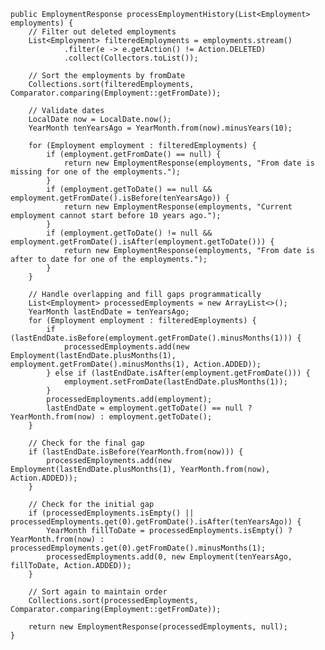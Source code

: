     public EmploymentResponse processEmploymentHistory(List<Employment> employments) {
        // Filter out deleted employments
        List<Employment> filteredEmployments = employments.stream()
                .filter(e -> e.getAction() != Action.DELETED)
                .collect(Collectors.toList());

        // Sort the employments by fromDate
        Collections.sort(filteredEmployments, Comparator.comparing(Employment::getFromDate));

        // Validate dates
        LocalDate now = LocalDate.now();
        YearMonth tenYearsAgo = YearMonth.from(now).minusYears(10);

        for (Employment employment : filteredEmployments) {
            if (employment.getFromDate() == null) {
                return new EmploymentResponse(employments, "From date is missing for one of the employments.");
            }
            if (employment.getToDate() == null && employment.getFromDate().isBefore(tenYearsAgo)) {
                return new EmploymentResponse(employments, "Current employment cannot start before 10 years ago.");
            }
            if (employment.getToDate() != null && employment.getFromDate().isAfter(employment.getToDate())) {
                return new EmploymentResponse(employments, "From date is after to date for one of the employments.");
            }
        }

        // Handle overlapping and fill gaps programmatically
        List<Employment> processedEmployments = new ArrayList<>();
        YearMonth lastEndDate = tenYearsAgo;
        for (Employment employment : filteredEmployments) {
            if (lastEndDate.isBefore(employment.getFromDate().minusMonths(1))) {
                processedEmployments.add(new Employment(lastEndDate.plusMonths(1), employment.getFromDate().minusMonths(1), Action.ADDED));
            } else if (lastEndDate.isAfter(employment.getFromDate())) {
                employment.setFromDate(lastEndDate.plusMonths(1));
            }
            processedEmployments.add(employment);
            lastEndDate = employment.getToDate() == null ? YearMonth.from(now) : employment.getToDate();
        }

        // Check for the final gap
        if (lastEndDate.isBefore(YearMonth.from(now))) {
            processedEmployments.add(new Employment(lastEndDate.plusMonths(1), YearMonth.from(now), Action.ADDED));
        }

        // Check for the initial gap
        if (processedEmployments.isEmpty() || processedEmployments.get(0).getFromDate().isAfter(tenYearsAgo)) {
            YearMonth fillToDate = processedEmployments.isEmpty() ? YearMonth.from(now) : processedEmployments.get(0).getFromDate().minusMonths(1);
            processedEmployments.add(0, new Employment(tenYearsAgo, fillToDate, Action.ADDED));
        }

        // Sort again to maintain order
        Collections.sort(processedEmployments, Comparator.comparing(Employment::getFromDate));

        return new EmploymentResponse(processedEmployments, null);
    }
